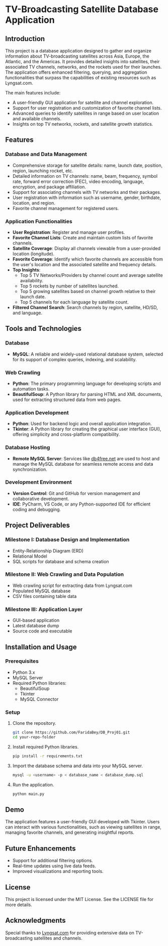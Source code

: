 # TV-Broadcasting Satellite Database Application

## Introduction
This project is a database application designed to gather and organize information about TV-broadcasting satellites across Asia, Europe, the Atlantic, and the Americas. It provides detailed insights into satellites, their associated TV channels, networks, and the rockets used for their launches. The application offers enhanced filtering, querying, and aggregation functionalities that surpass the capabilities of existing resources such as Lyngsat.com.

The main features include:
- A user-friendly GUI application for satellite and channel exploration.
- Support for user registration and customization of favorite channel lists.
- Advanced queries to identify satellites in range based on user location and available channels.
- Insights on top TV networks, rockets, and satellite growth statistics.

## Features
### Database and Data Management
- Comprehensive storage for satellite details: name, launch date, position, region, launching rocket, etc.
- Detailed information on TV channels: name, beam, frequency, symbol rate, forward error correction (FEC), video encoding, language, encryption, and package affiliation.
- Support for associating channels with TV networks and their packages.
- User registration with information such as username, gender, birthdate, location, and region.
- Favorite channel management for registered users.

### Application Functionalities
- **User Registration**: Register and manage user profiles.
- **Favorite Channel Lists**: Create and maintain custom lists of favorite channels.
- **Satellite Coverage**: Display all channels viewable from a user-provided location (longitude).
- **Favorite Coverage**: Identify which favorite channels are accessible from the user's location and the associated satellite and frequency details.
- **Top Insights**:
  - Top 5 TV Networks/Providers by channel count and average satellite availability.
  - Top 5 rockets by number of satellites launched.
  - Top 5 growing satellites based on channel growth relative to their launch date.
  - Top 5 channels for each language by satellite count.
- **Filtered Channel Search**: Search channels by region, satellite, HD/SD, and language.

## Tools and Technologies
### **Database**
- **MySQL**: A reliable and widely-used relational database system, selected for its support of complex queries, indexing, and scalability.

### **Web Crawling**
- **Python**: The primary programming language for developing scripts and automation tasks.
- **BeautifulSoup**: A Python library for parsing HTML and XML documents, used for extracting structured data from web pages.

### **Application Development**
- **Python**: Used for backend logic and overall application integration.
- **Tkinter**: A Python library for creating the graphical user interface (GUI), offering simplicity and cross-platform compatibility.

### **Database Hosting**
- **Remote MySQL Server**: Services like [db4free.net](https://www.db4free.net) are used to host and manage the MySQL database for seamless remote access and data synchronization.

### **Development Environment**
- **Version Control**: Git and GitHub for version management and collaborative development.
- **IDE**: PyCharm, VS Code, or any Python-supported IDE for efficient coding and debugging.

## Project Deliverables
### Milestone I: Database Design and Implementation
- Entity-Relationship Diagram (ERD)
- Relational Model
- SQL scripts for database and schema creation

### Milestone II: Web Crawling and Data Population
- Web crawling script for extracting data from Lyngsat.com
- Populated MySQL database
- CSV files containing table data

### Milestone III: Application Layer
- GUI-based application
- Latest database dump
- Source code and executable

## Installation and Usage
### Prerequisites
- Python 3.x
- MySQL Server
- Required Python libraries:
  - BeautifulSoup
  - Tkinter
  - MySQL Connector

### Setup
1. Clone the repository.
   ```bash
   git clone https://github.com/FaridaBey/DB_Proj01.git
   cd your-repo-folder
   ```
2. Install required Python libraries.
   ```bash
   pip install -r requirements.txt
   ```
3. Import the database schema and data into your MySQL server.
   ```bash
   mysql -u <username> -p < database_name < database_dump.sql
   ```
4. Run the application.
   ```bash
   python main.py
   ```

## Demo
The application features a user-friendly GUI developed with Tkinter. Users can interact with various functionalities, such as viewing satellites in range, managing favorite channels, and generating insightful reports.

## Future Enhancements
- Support for additional filtering options.
- Real-time updates using live data feeds.
- Improved visualizations and reporting tools.

## License
This project is licensed under the MIT License. See the LICENSE file for more details.

## Acknowledgments
Special thanks to [Lyngsat.com](https://www.lyngsat.com) for providing extensive data on TV-broadcasting satellites and channels.

